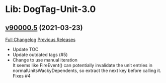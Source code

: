 # Lib: DogTag-Unit-3.0

## [v90000.5](https://github.com/parnic/LibDogTag-Unit-3.0/tree/v90000.5) (2021-03-23)
[Full Changelog](https://github.com/parnic/LibDogTag-Unit-3.0/compare/v90000.4...v90000.5) [Previous Releases](https://github.com/parnic/LibDogTag-Unit-3.0/releases)

- Update TOC  
- Update outdated tags (#5)  
- Change to use manual iteration  
    It seems like FireEvent() can potentially invalidate the unit entries in  
    normalUnitsWackyDependents, so extract the next key before calling it.  
    Fixes #4  
